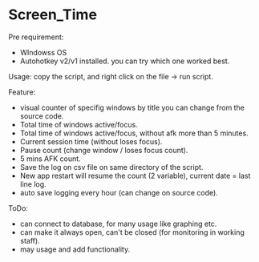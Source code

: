 # Screen_Time

Pre requirement:
- WIndowss OS
- Autohotkey v2/v1 installed. you can try which one worked best.

Usage: copy the script, and right click on the file -> run script.

Feature:
- visual counter of specifig windows by title you can change from the source code.
- Total time of windows active/focus.
- Total time of windows active/focus, without afk more than 5 minutes.
- Current session time (without loses focus).
- Pause count (change window / loses focus count).
- 5 mins AFK count.
- Save the log on csv file on same directory of the script.
- New app restart will resume the count (2 variable), current date = last line log.
- auto save logging every hour (can change on source code).

ToDo:
- can connect to database, for many usage like graphing etc.
- can make it always open, can't be closed (for monitoring in working staff).
- may usage and add functionality.
